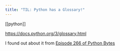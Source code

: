 ```yaml
---
title: "TIL: Python has a Glossary!"
---
```


[[python]]

https://docs.python.org/3/glossary.html

I found out about it from [Episode 266 of Python Bytes](https://pythonbytes.fm/episodes/show/266/python-has-a-glossary)